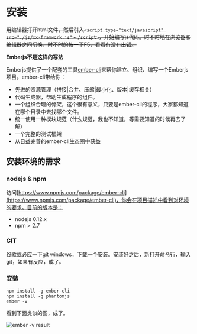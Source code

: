 # 安装

~~用编辑器打开html文件，然后引入```<script type="text/javascript" src="./js/xx-framwork.js"></script>```，开始编写js代码。时不时地在浏览器和编辑器之间切换，时不时的按一下F5，看看有没有出错。~~

__Emberjs不是这样的写法__

Emberjs提供了一个配套的工具[ember-cli](http://www.ember-cli.com/)来帮你建立、组织、编写一个Emberjs项目。ember-cli带给你：

* 先进的资源管理（拼接|合并、压缩|最小化、版本|缓存相关）
* 代码生成器，帮助生成程序的组件。
* 一个组织合理的骨架，这个很有意义，只要是ember-cli的程序，大家都知道在哪个目录中去找哪个文件。
* 统一使用一种模块规范（什么规范，我也不知道，等需要知道的时候再去了解）
* 一个完整的测试框架
* 从日益完善的ember-cli生态圈中获益

## 安装环境的需求

### nodejs & npm

访问[https://www.npmjs.com/package/ember-cli](https://www.npmjs.com/package/ember-cli)，你会在项目描述中看到对环境的要求。目前的版本是：

* nodejs 0.12.x
* npm > 2.7

### GIT

谷歌或必应一下git windows，下载一个安装。安装好之后，新打开命令行，输入git，如果有反应，成了。


### 安装

```shell
npm install -g ember-cli
npm install -g phantomjs
ember -v
```

看到下面类似的图，成了。

![ember -v result][ember-v]

[ember-v]:{{book.imgbase}}/ember-v-result.png "执行ember -v的输出结果"
